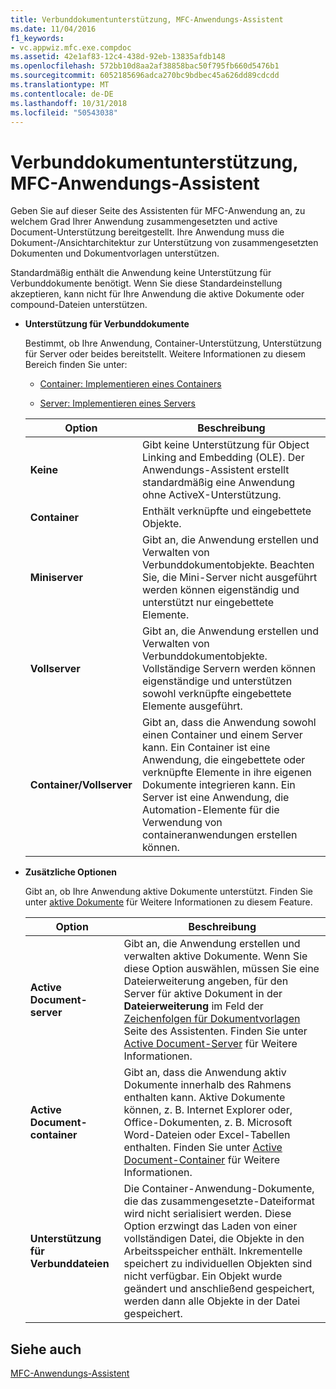 ```yaml
---
title: Verbunddokumentunterstützung, MFC-Anwendungs-Assistent
ms.date: 11/04/2016
f1_keywords:
- vc.appwiz.mfc.exe.compdoc
ms.assetid: 42e1af83-12c4-438d-92eb-13835afdb148
ms.openlocfilehash: 572bb10d8aa2af38858bac50f795fb660d5476b1
ms.sourcegitcommit: 6052185696adca270bc9bdbec45a626dd89cdcdd
ms.translationtype: MT
ms.contentlocale: de-DE
ms.lasthandoff: 10/31/2018
ms.locfileid: "50543038"
---
```

# <a name="compound-document-support-mfc-application-wizard"></a>Verbunddokumentunterstützung, MFC-Anwendungs-Assistent

Geben Sie auf dieser Seite des Assistenten für MFC-Anwendung an, zu welchem Grad Ihrer Anwendung zusammengesetzten und active Document-Unterstützung bereitgestellt. Ihre Anwendung muss die Dokument-/Ansichtarchitektur zur Unterstützung von zusammengesetzten Dokumenten und Dokumentvorlagen unterstützen.

Standardmäßig enthält die Anwendung keine Unterstützung für Verbunddokumente benötigt. Wenn Sie diese Standardeinstellung akzeptieren, kann nicht für Ihre Anwendung die aktive Dokumente oder compound-Dateien unterstützen.

- **Unterstützung für Verbunddokumente**

   Bestimmt, ob Ihre Anwendung, Container-Unterstützung, Unterstützung für Server oder beides bereitstellt. Weitere Informationen zu diesem Bereich finden Sie unter:

   - [Container: Implementieren eines Containers](../../mfc/containers-implementing-a-container.md)

   - [Server: Implementieren eines Servers](../../mfc/servers-implementing-a-server.md)

   |Option|Beschreibung|
   |------------|-----------------|
   |**Keine**|Gibt keine Unterstützung für Object Linking and Embedding (OLE). Der Anwendungs-Assistent erstellt standardmäßig eine Anwendung ohne ActiveX-Unterstützung.|
   |**Container**|Enthält verknüpfte und eingebettete Objekte.|
   |**Miniserver**|Gibt an, die Anwendung erstellen und Verwalten von Verbunddokumentobjekte. Beachten Sie, die Mini-Server nicht ausgeführt werden können eigenständig und unterstützt nur eingebettete Elemente.|
   |**Vollserver**|Gibt an, die Anwendung erstellen und Verwalten von Verbunddokumentobjekte. Vollständige Servern werden können eigenständige und unterstützen sowohl verknüpfte eingebettete Elemente ausgeführt.|
   |**Container/Vollserver**|Gibt an, dass die Anwendung sowohl einen Container und einem Server kann. Ein Container ist eine Anwendung, die eingebettete oder verknüpfte Elemente in ihre eigenen Dokumente integrieren kann. Ein Server ist eine Anwendung, die Automation-Elemente für die Verwendung von containeranwendungen erstellen können.|

- **Zusätzliche Optionen**

   Gibt an, ob Ihre Anwendung aktive Dokumente unterstützt. Finden Sie unter [aktive Dokumente](../../mfc/active-documents.md) für Weitere Informationen zu diesem Feature.

   |Option|Beschreibung|
   |------------|-----------------|
   |**Active Document-server**|Gibt an, die Anwendung erstellen und verwalten aktive Dokumente. Wenn Sie diese Option auswählen, müssen Sie eine Dateierweiterung angeben, für den Server für aktive Dokument in der **Dateierweiterung** im Feld der [Zeichenfolgen für Dokumentvorlagen](../../mfc/reference/document-template-strings-mfc-application-wizard.md) Seite des Assistenten. Finden Sie unter [Active Document-Server](../../mfc/active-document-servers.md) für Weitere Informationen.|
   |**Active Document-container**|Gibt an, dass die Anwendung aktiv Dokumente innerhalb des Rahmens enthalten kann. Aktive Dokumente können, z. B. Internet Explorer oder, Office-Dokumenten, z. B. Microsoft Word-Dateien oder Excel-Tabellen enthalten. Finden Sie unter [Active Document-Container](../../mfc/active-document-containment.md) für Weitere Informationen.|
   |**Unterstützung für Verbunddateien**|Die Container-Anwendung-Dokumente, die das zusammengesetzte-Dateiformat wird nicht serialisiert werden. Diese Option erzwingt das Laden von einer vollständigen Datei, die Objekte in den Arbeitsspeicher enthält. Inkrementelle speichert zu individuellen Objekten sind nicht verfügbar. Ein Objekt wurde geändert und anschließend gespeichert, werden dann alle Objekte in der Datei gespeichert.|

## <a name="see-also"></a>Siehe auch

[MFC-Anwendungs-Assistent](../../mfc/reference/mfc-application-wizard.md)

